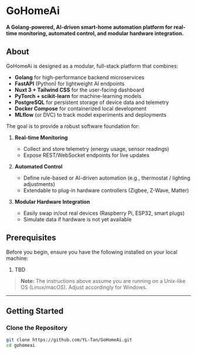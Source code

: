 # GoHomeAi

**A Golang-powered, AI-driven smart-home automation platform for real-time monitoring, automated control, and modular hardware integration.**

## About

GoHomeAi is designed as a modular, full-stack platform that combines:

- **Golang** for high-performance backend microservices  
- **FastAPI** (Python) for lightweight AI endpoints  
- **Nuxt 3 + Tailwind CSS** for the user-facing dashboard  
- **PyTorch + scikit-learn** for machine-learning models  
- **PostgreSQL** for persistent storage of device data and telemetry  
- **Docker Compose** for containerized local development  
- **MLflow** (or DVC) to track model experiments and deployments

The goal is to provide a robust software foundation for:

1. **Real-time Monitoring**  
   - Collect and store telemetry (energy usage, sensor readings)  
   - Expose REST/WebSocket endpoints for live updates  

2. **Automated Control**  
   - Define rule-based or AI-driven automation (e.g., thermostat / lighting adjustments)  
   - Extendable to plug-in hardware controllers (Zigbee, Z-Wave, Matter)

3. **Modular Hardware Integration**  
   - Easily swap in/out real devices (Raspberry Pi, ESP32, smart plugs)  
   - Simulate data if hardware is not yet available

## Prerequisites

Before you begin, ensure you have the following installed on your local machine:

1. TBD

> **Note:** The instructions above assume you are running on a Unix-like OS (Linux/macOS). Adjust accordingly for Windows.

---
## Getting Started

### Clone the Repository

```bash
git clone https://github.com/YL-Tan/GoHomeAi.git
cd gohomeai
```

